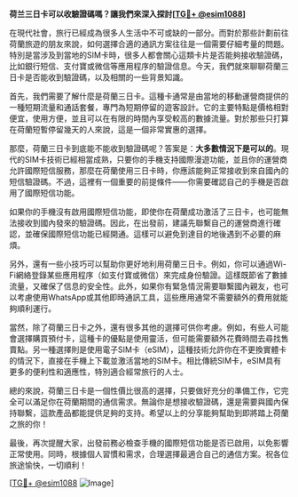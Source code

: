 **荷兰三日卡可以收驗證碼嗎？讓我們來深入探討[[TG💪+ @esim1088](https://t.me/s/esim1088)]**

在現代社會，旅行已經成為很多人生活中不可或缺的一部分。而對於那些計劃前往荷蘭旅遊的朋友來說，如何選擇合適的通訊方案往往是一個需要仔細考量的問題。特別是當涉及到當地的SIM卡時，很多人都會關心這類卡片是否能夠接收驗證碼，比如銀行短信、支付寶或微信等應用程序的驗證信息。今天，我們就來聊聊荷蘭三日卡是否能收到驗證碼，以及相關的一些背景知識。

首先，我們需要了解什麼是荷蘭三日卡。這種卡通常是由當地的移動運營商提供的一種短期流量和通話套餐，專門為短期停留的遊客設計。它的主要特點是價格相對便宜，使用方便，並且可以在有限的時間內享受較高的數據流量。對於那些只打算在荷蘭短暫停留幾天的人來說，這是一個非常實惠的選擇。

那麼，荷蘭三日卡到底能不能收到驗證碼呢？答案是：**大多數情況下是可以的**。現代的SIM卡技術已經相當成熟，只要你的手機支持國際漫遊功能，並且你的運營商允許國際短信服務，那麼在荷蘭使用三日卡時，你應該能夠正常接收到來自國內的短信驗證碼。不過，這裡有一個重要的前提條件——你需要確認自己的手機是否啟用了國際短信功能。

如果你的手機沒有啟用國際短信功能，即使你在荷蘭成功激活了三日卡，也可能無法接收到國內發來的驗證碼。因此，在出發前，建議先聯繫自己的運營商進行確認，並確保國際短信功能已經開通。這樣可以避免到達目的地後遇到不必要的麻煩。

另外，還有一些小技巧可以幫助你更好地利用荷蘭三日卡。例如，你可以通過Wi-Fi網絡登錄某些應用程序（如支付寶或微信）來完成身份驗證。這樣既節省了數據流量，又確保了信息的安全性。此外，如果你有緊急情況需要聯繫國內親友，也可以考慮使用WhatsApp或其他即時通訊工具，這些應用通常不需要額外的費用就能夠順利運行。

當然，除了荷蘭三日卡之外，還有很多其他的選擇可供你考慮。例如，有些人可能會選擇購買預付卡，這種卡的優點是使用靈活，但可能需要額外花費時間去尋找售賣點。另一種選擇則是使用電子SIM卡（eSIM），這種技術允許你在不更換實體卡的情況下，直接在手機上下載並激活當地的SIM卡。相比傳統SIM卡，eSIM具有更多的便利性和適應性，特別適合經常旅行的人士。

總的來說，荷蘭三日卡是一個性價比很高的選擇，只要做好充分的準備工作，它完全可以滿足你在荷蘭期間的通信需求。無論你是想接收驗證碼，還是需要與國內保持聯繫，這款產品都能提供足夠的支持。希望以上的分享能夠幫助到即將踏上荷蘭之旅的你！

最後，再次提醒大家，出發前務必檢查手機的國際短信功能是否已啟用，以免影響正常使用。同時，根據個人習慣和需求，合理選擇最適合自己的通信方案。祝各位旅途愉快，一切順利！

[[TG💪+ @esim1088](https://t.me/s/esim1088) ![Image](https://i.postimg.cc/4NQfJmqS/Snipaste-2025-05-13-00-14-12.png)]